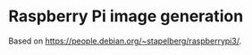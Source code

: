 Raspberry Pi image generation
=============================

Based on <https://people.debian.org/~stapelberg/raspberrypi3/>.
